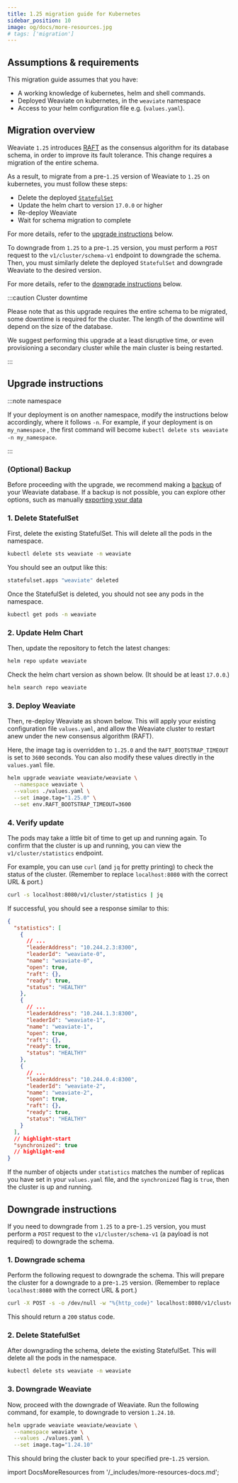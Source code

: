```yaml
---
title: 1.25 migration guide for Kubernetes
sidebar_position: 10
image: og/docs/more-resources.jpg
# tags: ['migration']
---
```


## Assumptions & requirements

This migration guide assumes that you have:

- A working knowledge of kubernetes, helm and shell commands.
- Deployed Weaviate on kubernetes, in the `weaviate` namespace
- Access to your helm configuration file e.g. (`values.yaml`).

## Migration overview

Weaviate `1.25` introduces [RAFT](https://raft.github.io/) as the consensus algorithm for its database schema, in order to improve its fault tolerance. This change requires a migration of the entire schema.

As a result, to migrate from a pre-`1.25` version of Weaviate to `1.25` on kubernetes, you must follow these steps:

- Delete the deployed [`StatefulSet`](https://kubernetes.io/docs/concepts/workloads/controllers/statefulset/)
- Update the helm chart to version `17.0.0` or higher
- Re-deploy Weaviate
- Wait for schema migration to complete

For more details, refer to the [upgrade instructions](#upgrade-instructions) below.

To downgrade from `1.25` to a pre-`1.25` version, you must perform a `POST` request to the `v1/cluster/schema-v1` endpoint to downgrade the schema. Then, you must similarly delete the deployed `StatefulSet` and downgrade Weaviate to the desired version.

For more details, refer to the [downgrade instructions](#downgrade-instructions) below.

:::caution Cluster downtime

Please note that as this upgrade requires the entire schema to be migrated, some downtime is required for the cluster. The length of the downtime will depend on the size of the database.
<br/>

We suggest performing this upgrade at a least disruptive time, or even provisioning a secondary cluster while the main cluster is being restarted.

:::

## Upgrade instructions

:::note namespace

If your deployment is on another namespace, modify the instructions below accordingly, where it follows `-n`. For example, if your deployment is on `my_namespace` , the first command will become `kubectl delete sts weaviate -n my_namespace`.

:::

### (Optional) Backup

Before proceeding with the upgrade, we recommend making a [backup](/developers/weaviate/configuration/backups.md) of your Weaviate database. If a backup is not possible, you can explore other options, such as manually [exporting your data](/developers/weaviate/manage-data/migrate.mdx)

### 1. Delete StatefulSet

First, delete the existing StatefulSet. This will delete all the pods in the namespace.

```bash
kubectl delete sts weaviate -n weaviate
```

You should see an output like this:

```bash
statefulset.apps "weaviate" deleted
```

Once the StatefulSet is deleted, you should not see any pods in the namespace.

```bash
kubectl get pods -n weaviate
```

### 2. Update Helm Chart

Then, update the repository to fetch the latest changes:

```bash
helm repo update weaviate
```

Check the helm chart version as shown below. (It should be at least `17.0.0`.)

```bash
helm search repo weaviate
```

### 3. Deploy Weaviate

Then, re-deploy Weaviate as shown below. This will apply your existing configuration file `values.yaml`, and allow the Weaviate cluster to restart anew under the new consensus algorithm (RAFT).

Here, the image tag is overridden to `1.25.0` and the `RAFT_BOOTSTRAP_TIMEOUT` is set to `3600` seconds. You can also modify these values directly in the `values.yaml` file.

```bash
helm upgrade weaviate weaviate/weaviate \
  --namespace weaviate \
  --values ./values.yaml \
  --set image.tag="1.25.0" \
  --set env.RAFT_BOOTSTRAP_TIMEOUT=3600
```

### 4. Verify update

The pods may take a little bit of time to get up and running again. To confirm that the cluster is up and running, you can view the `v1/cluster/statistics` endpoint.

For example, you can use `curl` (and `jq` for pretty printing) to check the status of the cluster. (Remember to replace `localhost:8080` with the correct URL & port.)

```bash
curl -s localhost:8080/v1/cluster/statistics | jq
```

If successful, you should see a response similar to this:

```json
{
  "statistics": [
    {
      // ...
      "leaderAddress": "10.244.2.3:8300",
      "leaderId": "weaviate-0",
      "name": "weaviate-0",
      "open": true,
      "raft": {},
      "ready": true,
      "status": "HEALTHY"
    },
    {
      // ...
      "leaderAddress": "10.244.1.3:8300",
      "leaderId": "weaviate-1",
      "name": "weaviate-1",
      "open": true,
      "raft": {},
      "ready": true,
      "status": "HEALTHY"
    },
    {
      // ...
      "leaderAddress": "10.244.0.4:8300",
      "leaderId": "weaviate-2",
      "name": "weaviate-2",
      "open": true,
      "raft": {},
      "ready": true,
      "status": "HEALTHY"
    }
  ],
  // highlight-start
  "synchronized": true
  // highlight-end
}
```

If the number of objects under `statistics` matches the number of replicas you have set in your `values.yaml` file, and the `synchronized` flag is `true`, then the cluster is up and running.

## Downgrade instructions

If you need to downgrade from `1.25` to a pre-`1.25` version, you must perform a `POST` request to the `v1/cluster/schema-v1` (a payload is not required) to downgrade the schema.

### 1. Downgrade schema

Perform the following request to downgrade the schema. This will prepare the cluster for a downgrade to a pre-`1.25` version. (Remember to replace `localhost:8080` with the correct URL & port.)

```bash
curl -X POST -s -o /dev/null -w "%{http_code}" localhost:8080/v1/cluster/schema-v1
```

This should return a `200` status code.

### 2. Delete StatefulSet

After downgrading the schema, delete the existing StatefulSet. This will delete all the pods in the namespace.

```bash
kubectl delete sts weaviate -n weaviate
```

### 3. Downgrade Weaviate

Now, proceed with the downgrade of Weaviate. Run the following command, for example, to downgrade to version `1.24.10`.

```bash
helm upgrade weaviate weaviate/weaviate \
  --namespace weaviate \
  --values ./values.yaml \
  --set image.tag="1.24.10"
```

This should bring the cluster back to your specified pre-`1.25` version.

import DocsMoreResources from '/_includes/more-resources-docs.md';

<DocsMoreResources />
